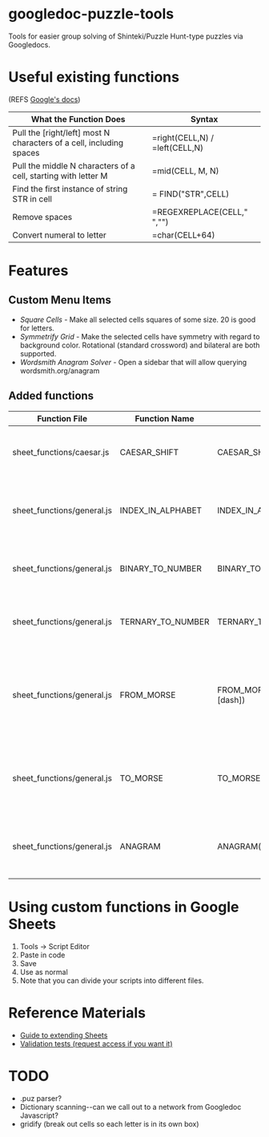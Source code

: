 # googledoc-puzzle-tools
Tools for easier group solving of Shinteki/Puzzle Hunt-type puzzles via Googledocs.

# Useful existing functions
(REFS [Google's docs](https://support.google.com/docs/table/25273?hl=en))

| What the Function Does | Syntax |
| -----------------------|--------|
| Pull the [right/left] most N characters of a cell, including spaces | =right(CELL,N) / =left(CELL,N) |
| Pull the middle N characters of a cell, starting with letter M | =mid(CELL, M, N) |
| Find the first instance of string STR in cell | = FIND("STR",CELL) |
| Remove spaces | =REGEXREPLACE(CELL," ","") |
| Convert numeral to letter | =char(CELL+64) |

# Features

## Custom Menu Items
*  *Square Cells* - Make all selected cells squares of some size. 20 is good for letters.
*  *Symmetrify Grid* - Make the selected cells have symmetry with regard to background color.
    Rotational (standard crossword) and bilateral are both supported.
*  *Wordsmith Anagram Solver* - Open a sidebar that will allow querying wordsmith.org/anagram

## Added functions

Function File              | Function Name     | Usage                             | Purpose
-------------------------- | ----------------- | ---------------------------       | --------------------------------------------------
sheet_functions/caesar.js  | CAESAR_SHIFT      | CAESAR_SHIFT(string, shift)       | Shift every letter in a string by a certain amount
sheet_functions/general.js | INDEX_IN_ALPHABET | INDEX_IN_ALPHABET(index)          | Return the nth letter in the alphabet from an index.
sheet_functions/general.js | BINARY_TO_NUMBER  | BINARY_TO_NUMBER(string)          | Converts a binary string into a decimal number.
sheet_functions/general.js | TERNARY_TO_NUMBER | TERNARY_TO_NUMBER(string)         | Converts a ternary string into a decimal number.
sheet_functions/general.js | FROM_MORSE        | FROM_MORSE(string, [dot], [dash]) | Converts a string of Morse to plaintext. Supports optional dot and dash characters.
sheet_functions/general.js | TO_MORSE          | TO_MORSE(string)                  | Converts a plaintext string of space-delimited characters to Morse
sheet_functions/general.js | ANAGRAM           | ANAGRAM(string, [results])        | Look up anagrams and return n results (default is 10)

# Using custom functions in Google Sheets

1.  Tools -> Script Editor
2.  Paste in code
3.  Save
4.  Use as normal
5.  Note that you can divide your scripts into different files.

# Reference Materials
- [Guide to extending Sheets](https://developers.google.com/apps-script/guides/sheets)
- [Validation tests (request access if you want it)](https://docs.google.com/spreadsheets/d/1WAYFVWmO9o5UXqDmf8i20E-936ubKsXBM-S3XOXdX8s/edit#gid=0)

# TODO
- .puz parser?
- Dictionary scanning--can we call out to a network from Googledoc Javascript?
- gridify (break out cells so each letter is in its own box)
